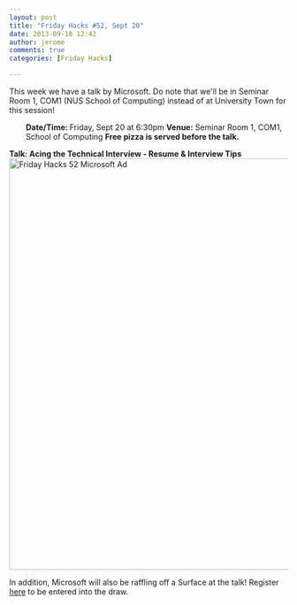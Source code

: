 ```yaml
---
layout: post
title: "Friday Hacks #52, Sept 20"
date: 2013-09-18 12:42
author: jerome
comments: true
categories: [Friday Hacks]

---
```

This week we have a talk by Microsoft. Do note that we'll be in Seminar Room 1, COM1 (NUS School of Computing) instead of at University Town for this session!
<p style="padding-left: 30px;"><strong>Date/Time: </strong>Friday, Sept 20 at 6:30pm
<strong>Venue:</strong> Seminar Room 1, COM1, School of Computing
<strong>Free pizza is served before the talk.</strong></p>
<strong>Talk: Acing the Technical Interview - Resume &amp; Interview Tips</strong><a href="/res/2013/09/NUS-9-17-9-20-Ad.jpg"><img class="alignnone size-full wp-image-3165" alt="Friday Hacks 52 Microsoft Ad" src="/res/2013/09/NUS-9-17-9-20-Ad.jpg" width="576" height="744" /></a>

In addition, Microsoft will also be raffling off a Surface at the talk! Register <a href="http://tinyurl.com/FridayHacksSurfaceRaffle" target="_blank">here</a> to be entered into the draw.
